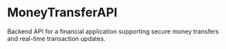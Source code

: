 # MoneyTransferAPI
Backend API for a financial application supporting secure money transfers and real-time transaction updates.
